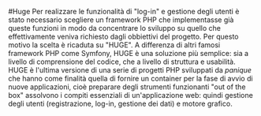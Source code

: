 #Huge
Per realizzare le funzionalità di "log-in" e gestione degli utenti è stato necessario scegliere un framework PHP che implementasse già queste funzioni in modo da concentrare lo sviluppo su quello che effettivamente veniva richiesto dagli obbiettivi del progetto. Per questo motivo la scelta è ricaduta su "HUGE".
A differenza di altri famosi framework PHP come Symfony, HUGE è una soluzione più semplice: sia a livello di comprensione del codice, che a livello di struttura e usabilità. 
HUGE è l'ultima versione di una serie di progetti PHP sviluppati da *panique* che hanno come finalità quella di fornire un container per la fase di avvio di nuove applicazioni, cioè preparare degli strumenti funzionanti "out of the box" assolvono i compiti essenziali di un'applicazione web: quindi gestione degli utenti (registrazione, log-in, gestione dei dati) e motore grafico.
